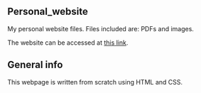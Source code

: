 ## Personal_website

My personal website files. Files included are: PDFs and images.

The website can be accessed at [this link](https://milesackerman.com).

## General info

This webpage is written from scratch using HTML and CSS.
